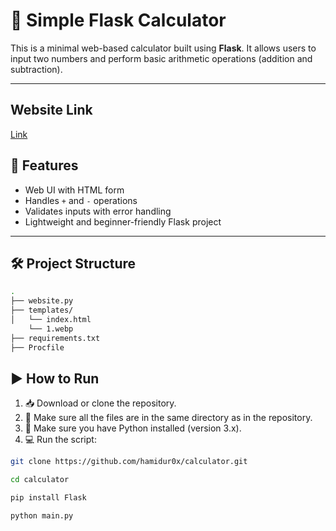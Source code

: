 # 🧮 Simple Flask Calculator

This is a minimal web-based calculator built using **Flask**. It allows users to input two numbers and perform basic arithmetic operations (addition and subtraction).

---
## Website Link
[Link](https://calculator-ep3a.onrender.com)

## 🚀 Features

- Web UI with HTML form
- Handles `+` and `-` operations
- Validates inputs with error handling
- Lightweight and beginner-friendly Flask project

---

## 🛠 Project Structure

```bash
.
├── website.py             
├── templates/
│   └── index.html
    └── 1.webp      
├── requirements.txt       
├── Procfile                
```
## ▶️ How to Run

1. 📥 Download or clone the repository.
2. 📂 Make sure all the files are in the same directory as in the repository.
3. 🐍 Make sure you have Python installed (version 3.x).  
4. 💻 Run the script:
```bash
git clone https://github.com/hamidur0x/calculator.git
```
```bash
cd calculator
```
```bash
pip install Flask
```
```bash
python main.py
```
